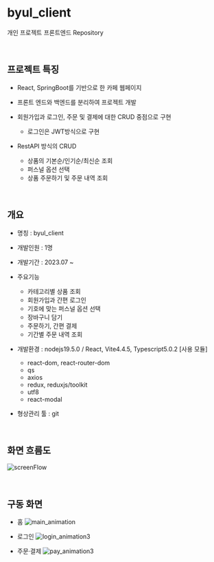 # byul_client

개인 프로젝트 프론트엔드 Repository

<br/>

## 프로젝트 특징

- React, SpringBoot를 기반으로 한 카페 웹페이지

- 프론트 엔드와 백엔드를 분리하여 프로젝트 개발

- 회원가입과 로그인, 주문 및 결제에 대한 CRUD 중점으로 구현
  - 로그인은 JWT방식으로 구현

- RestAPI 방식의 CRUD
  - 상품의 기본순/인기순/최신순 조회
  - 퍼스널 옵션 선택
  - 상품 주문하기 및 주문 내역 조회

<br/>

## 개요

- 명칭 : byul_client

- 개발인원 : 1명

- 개발기간 : 2023.07 ~

- 주요기능
  - 카테고리별 상품 조회
  - 회원가입과 간편 로그인
  - 기호에 맞는 퍼스널 옵션 선택
  - 장바구니 담기
  - 주문하기, 간편 결제
  - 기간별 주문 내역 조회

- 개발환경 : nodejs19.5.0 / React, Vite4.4.5, Typescript5.0.2
  [사용 모듈]
  - react-dom, react-router-dom
  - qs
  - axios
  - redux, reduxjs/toolkit
  - utf8
  - react-modal
 
- 형상관리 툴 : git

<br/>

## 화면 흐름도

![screenFlow](https://github.com/seonyeong10/byul_client/assets/78454631/533cd04f-93d3-4d44-b2e5-2d79a5542bfe)

<br/>

## 구동 화면
- 홈
  ![main_animation](https://github.com/seonyeong10/banjjok/assets/78454631/3414ac56-77ad-4ff5-beaf-a43e1e2e2f10)
  
- 로그인
  ![login_animation3](https://github.com/seonyeong10/banjjok/assets/78454631/6fd9651d-1404-4031-947b-c27acef84b57)

- 주문·결제
  ![pay_animation3](https://github.com/seonyeong10/banjjok/assets/78454631/434b48f4-20ac-44e8-85fe-19f97ad5a7fe)
